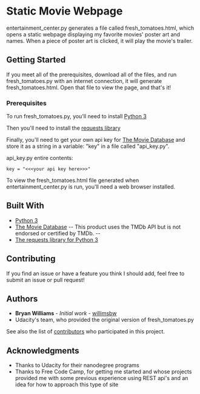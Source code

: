 # Static Movie Webpage

entertainment_center.py generates a file called fresh_tomatoes.html, which
opens a static webpage displaying my favorite movies' poster art and names. When a piece of poster art is clicked, it will play the movie's trailer.

## Getting Started

If you meet all of the prerequisites, download all of the files, and run fresh_tomatoes.py with an internet connection, it will generate fresh_tomatoes.html. Open that file to view the page, and that's it!

### Prerequisites

To run fresh_tomatoes.py, you'll need to install [Python 3](https://www.python.org/ftp/python/3.6.5/python-3.6.5.exe)

Then you'll need to install the [requests library](http://docs.python-requests.org/en/latest/user/install/#install)

Finally, you'll need to get your own api key for [The Movie Database](https://www.themoviedb.org/settings/api) and store it as a string in a variable: "key" in a file called "api_key.py".

api_key.py entire contents:
```
key = "<<<your api key here>>>"
```

To view the fresh_tomatoes.html file generated when entertainment_center.py is run, you'll need a web browser installed.

## Built With

* [Python 3](https://docs.python.org/3/)
* [The Movie Database](https://www.themoviedb.org)
-- This product uses the TMDb API but is not endorsed or certified by TMDb. --
* [The requests library for Python 3](http://docs.python-requests.org/en/latest/user/quickstart/)


## Contributing

If you find an issue or have a feature you think I should add, feel free to submit an issue or pull request!

## Authors

* **Bryan Williams** - *Initial work* - [willimsbw](https://github.com/willimsbw)
* Udacity's team, who provided the original version of fresh_tomatoes.py

See also the list of [contributors](https://github.com/willimsbw/movie-website/graphs/contributors)
who participated in this project.

## Acknowledgments

* Thanks to Udacity for their nanodegree programs
* Thanks to Free Code Camp, for getting me started and whose projects provided me with some previous experience using REST api's and an idea for how to approach this type of site
